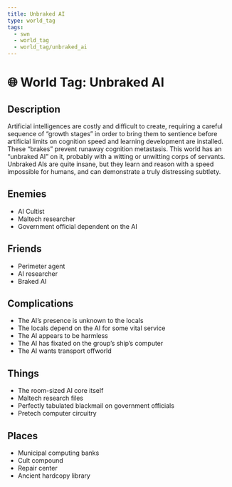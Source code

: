 ```yaml
---
title: Unbraked AI
type: world_tag
tags:
  - swn
  - world_tag
  - world_tag/unbraked_ai
---
```

# 🌐 World Tag: Unbraked AI

## Description
Artificial intelligences are costly and difficult to create, requiring a careful sequence of “growth stages” in order to bring them to sentience before artificial limits on cognition speed and learning development are installed. These “brakes” prevent runaway cognition metastasis. This world has an “unbraked AI” on it, probably with a witting or unwitting corps of servants. Unbraked AIs are quite insane, but they learn and reason with a speed impossible for humans, and can demonstrate a truly distressing subtlety.
## Enemies
- AI Cultist
- Maltech researcher
- Government official dependent on the AI

## Friends
- Perimeter agent
- AI researcher
- Braked AI

## Complications
- The AI’s presence is unknown to the locals
- The locals depend on the AI for some vital service
- The AI appears to be harmless
- The AI has fixated on the group’s ship’s computer
- The AI wants transport offworld

## Things
- The room-sized AI core itself
- Maltech research files
- Perfectly tabulated blackmail on government officials
- Pretech computer circuitry

## Places
- Municipal computing banks
- Cult compound
- Repair center
- Ancient hardcopy library

